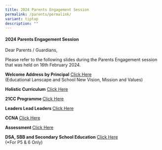 ```yaml
---
title: 2024 Parents Engagement Session
permalink: /parents/permalink/
variant: tiptap
description: ""
---
```

<h4><strong>2024 Parents Engagement Session</strong></h4>
<p>Dear Parents / Guardians,</p>
<p>Please refer to the following slides during the Parents Engagement session
that was held on 16th February 2024.</p>
<p></p>
<p><strong>Welcome Address by Principal</strong>  <a href="/files/Parents/2024 Parents Engagement/1__welcome_address_by_principal.pdf" rel="noopener noreferrer nofollow" target="_blank">Click Here</a> 
<br>(Educational Lanscape and School New Vision, Mission and Values)</p>
<p><strong>Holistic Curriculum</strong>  <a href="/files/Parents/2024 Parents Engagement/2__Holistic_Curriculum_XNPS.pdf" rel="noopener noreferrer nofollow" target="_blank">Click Here</a>
</p>
<p><strong>21CC Programme </strong><a href="/files/Parents/2024 Parents Engagement/3__21CC_Programme_XNPS.pdf" rel="noopener noreferrer nofollow" target="_blank">Click Here</a>
</p>
<p><strong>Leaders Lead Leaders </strong><a href="/files/Parents/2024 Parents Engagement/4__Leaders_Lead_Leaders_XNPS.pdf" rel="noopener noreferrer nofollow" target="_blank">Click Here</a>
</p>
<p><strong>CCNA </strong><a href="/files/Parents/2024 Parents Engagement/5__CCA_XNPS.pdf" rel="noopener noreferrer nofollow" target="_blank">Click Here</a>
</p>
<p><strong>Assessment </strong><a href="/files/Parents/2024 Parents Engagement/6__assessment_xnps.pdf" rel="noopener noreferrer nofollow" target="_blank">Click Here</a>
</p>
<p><strong>DSA, SBB and Secondary School Education</strong>  <a href="/files/Parents/2024 Parents Engagement/7__dsa__sbb_and_secondary_school_education.pdf" rel="noopener noreferrer nofollow" target="_blank">Click Here</a> 
<br>(*For P5 &amp; 6 Only)</p>
<p></p>